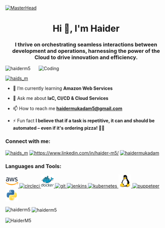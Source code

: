 [![MasterHead](https://user-images.githubusercontent.com/74038190/213910845-af37a709-8995-40d6-be59-724526e3c3d7.gif)](https://rishavchanda.io)
<h1 align="center">Hi 👋, I'm Haider</h1>
<h3 align="center">I thrive on orchestrating seamless interactions between development and operations, harnessing the power of the Cloud to drive innovation and efficiency.</h3>
<img align="right" alt="Coding" width="400" src="https://user-images.githubusercontent.com/74038190/212746035-d5c61762-973c-44c0-aec7-887f3b7690e3.gif">

<p align="left"> <img src="https://komarev.com/ghpvc/?username=haiderm5&label=Profile%20views&color=0e75b6&style=flat" alt="haiderm5" /> </p>

<p align="left"> <a href="https://twitter.com/haids_m" target="blank"><img src="https://img.shields.io/twitter/follow/haids_m?logo=twitter&style=for-the-badge" alt="haids_m" /></a> </p>

- 🌱 I’m currently learning **Amazon Web Services**

- 💬 Ask me about **IaC, CI/CD & Cloud Services**

- 📫 How to reach me **haidermukadam5@gmail.com**

- ⚡ Fun fact **I believe that if a task is repetitive, it can and should be automated – even if it's ordering pizza! 🍕😄**

<h3 align="left">Connect with me:</h3>
<p align="left">
<a href="https://twitter.com/haids_m" target="blank"><img align="center" src="https://raw.githubusercontent.com/rahuldkjain/github-profile-readme-generator/master/src/images/icons/Social/twitter.svg" alt="haids_m" height="30" width="40" /></a>
<a href="https://linkedin.com/in/https://www.linkedin.com/in/haider-m5/" target="blank"><img align="center" src="https://raw.githubusercontent.com/rahuldkjain/github-profile-readme-generator/master/src/images/icons/Social/linked-in-alt.svg" alt="https://www.linkedin.com/in/haider-m5/" height="30" width="40" /></a>
<a href="https://instagram.com/haidermukadam" target="blank"><img align="center" src="https://raw.githubusercontent.com/rahuldkjain/github-profile-readme-generator/master/src/images/icons/Social/instagram.svg" alt="haidermukadam" height="30" width="40" /></a>
</p>

<h3 align="left">Languages and Tools:</h3>
<p align="left"> <a href="https://aws.amazon.com" target="_blank" rel="noreferrer"> <img src="https://raw.githubusercontent.com/devicons/devicon/master/icons/amazonwebservices/amazonwebservices-original-wordmark.svg" alt="aws" width="40" height="40"/> </a> <a href="https://circleci.com" target="_blank" rel="noreferrer"> <img src="https://www.vectorlogo.zone/logos/circleci/circleci-icon.svg" alt="circleci" width="40" height="40"/> </a> <a href="https://www.docker.com/" target="_blank" rel="noreferrer"> <img src="https://raw.githubusercontent.com/devicons/devicon/master/icons/docker/docker-original-wordmark.svg" alt="docker" width="40" height="40"/> </a> <a href="https://git-scm.com/" target="_blank" rel="noreferrer"> <img src="https://www.vectorlogo.zone/logos/git-scm/git-scm-icon.svg" alt="git" width="40" height="40"/> </a> <a href="https://www.jenkins.io" target="_blank" rel="noreferrer"> <img src="https://www.vectorlogo.zone/logos/jenkins/jenkins-icon.svg" alt="jenkins" width="40" height="40"/> </a> <a href="https://kubernetes.io" target="_blank" rel="noreferrer"> <img src="https://www.vectorlogo.zone/logos/kubernetes/kubernetes-icon.svg" alt="kubernetes" width="40" height="40"/> </a> <a href="https://www.linux.org/" target="_blank" rel="noreferrer"> <img src="https://raw.githubusercontent.com/devicons/devicon/master/icons/linux/linux-original.svg" alt="linux" width="40" height="40"/> </a> <a href="https://github.com/puppeteer/puppeteer" target="_blank" rel="noreferrer"> <img src="https://www.vectorlogo.zone/logos/pptrdev/pptrdev-official.svg" alt="puppeteer" width="40" height="40"/> </a> <a href="https://www.python.org" target="_blank" rel="noreferrer"> <img src="https://raw.githubusercontent.com/devicons/devicon/master/icons/python/python-original.svg" alt="python" width="40" height="40"/> </a> </p>

<p><img align="left" src="https://github-readme-stats.vercel.app/api/top-langs?username=haiderm5&show_icons=true&locale=en&layout=compact" alt="haiderm5" /></p>

<p>&nbsp;<img align="center" src="https://github-readme-stats.vercel.app/api?username=haiderm5&show_icons=true&locale=en" alt="haiderm5" /></p>

<p><img align="center" src="https://github-readme-streak-stats.herokuapp.com/?user=HaiderM5&" alt="HaiderM5" /></p>
